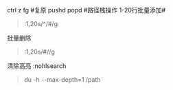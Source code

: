 ctrl z fg #复原
pushd popd #路径栈操作
1-20行批量添加#
> :1,20s/^/#/g

批量删除
> :1,20s/#//g

清除高亮
:nohlsearch

> du -h --max-depth=1 /path